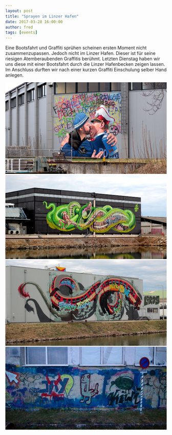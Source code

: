 ```yaml
---
layout: post
title: "Sprayen im Linzer Hafen"
date: 2017-03-28 16:00:00
author: fred
tags: [events]
---
```


Eine Bootsfahrt und Graffiti sprühen scheinen ersten Moment nicht zusammenzupassen. Jedoch nicht im Linzer Hafen. 
Dieser ist für seine riesigen Atemberaubenden Graffitis berühmt.
Letzten Dienstag haben wir uns diese mit einer Bootsfahrt durch die Linzer Hafenbecken zeigen lassen. Im Anschluss 
durften wir nach einer kurzen Graffiti Einschulung selber Hand anlegen.

![](/assets/images/sprayen-im-linzer-hafen/police-officer.jpg)
![](/assets/images/sprayen-im-linzer-hafen/nychos-snake.jpg)
![](/assets/images/sprayen-im-linzer-hafen/lords-train.jpg)
![](/assets/images/sprayen-im-linzer-hafen/dick-butt.jpg)

